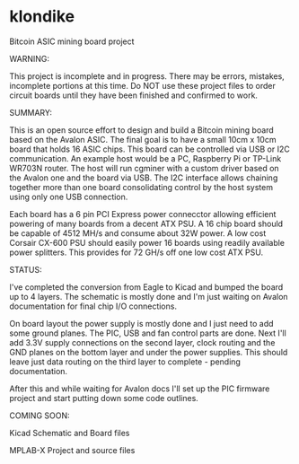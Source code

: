 klondike
========

Bitcoin ASIC mining board project

WARNING:

  This project is incomplete and in progress. There may be errors, mistakes, incomplete portions at this time. Do NOT use these project files to order circuit boards until they have been finished and confirmed to work.
  
SUMMARY:

  This is an open source effort to design and build a Bitcoin mining board based on the Avalon ASIC. The final goal is to have a small 10cm x 10cm board that holds 16 ASIC chips. This board can be controlled via USB or I2C communication. An example host would be a PC, Raspberry Pi or TP-Link WR703N router. The host will run cgminer with a custom driver based on the Avalon one and the board via USB. The I2C interface allows chaining together more than one board consolidating control by the host system using only one USB connection.
    
  
  Each board has a 6 pin PCI Express power connecctor allowing efficient powering of many boards from a decent ATX PSU. A 16 chip board should be capable of 4512 MH/s and consume about 32W power. A low cost Corsair CX-600 PSU should easily power 16 boards using readily available power splitters. This provides for 72 GH/s off one low cost ATX PSU.
  
STATUS:

  I've completed the conversion from Eagle to Kicad and bumped the board up to 4 layers. The schematic is mostly done and I'm just waiting on Avalon documentation for final chip I/O connections. 
  
  On board layout the power supply is mostly done and I just need to add some ground planes. The PIC, USB and fan control parts are done. Next I'll add 3.3V supply connections on the second layer, clock routing and the GND planes on the bottom layer and under the power supplies. This should leave just data routing on the third layer to complete - pending documentation.
  
  After this and while waiting for Avalon docs I'll set up the PIC firmware project and start putting down some code outlines.
  
COMING SOON:

  Kicad Schematic and Board files
  
  MPLAB-X Project and source files
  
  
